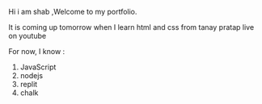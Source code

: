 Hi i am shab ,Welcome to my portfolio.

It is coming up tomorrow when I learn html and css from tanay pratap live on youtube

For now, I know :

1. JavaScript
1. nodejs
1. replit
1. chalk 